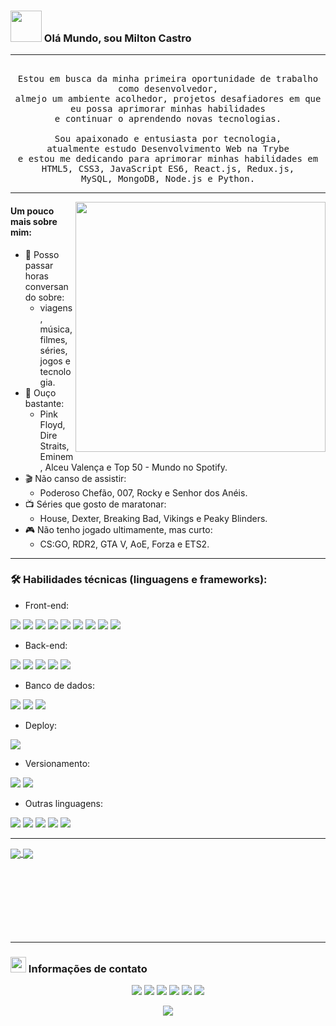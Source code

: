 ### <img src="https://bit.ly/hello-gif" width="50px"/> Olá Mundo, sou Milton Castro

---
<p align="center" >
  <samp>
  	<br>Estou em busca da minha primeira oportunidade de trabalho como desenvolvedor,
  	<br>almejo um ambiente acolhedor, projetos desafiadores em que eu possa aprimorar minhas habilidades
  	<br>e continuar o aprendendo novas tecnologias.
    <br>
  	<br>Sou apaixonado e entusiasta por tecnologia,
  	<br>atualmente estudo Desenvolvimento Web na Trybe
    <br>e estou me dedicando para aprimorar minhas habilidades em
  	<br>HTML5, CSS3, JavaScript ES6, React.js, Redux.js,
  	<br>MySQL, MongoDB, Node.js e Python.
  </samp>
</p>

---
<img align="right" src="https://i.pinimg.com/originals/e4/26/70/e426702edf874b181aced1e2fa5c6cde.gif" width="400px"/>

#### **Um pouco mais sobre mim:**

- 💬 Posso passar horas conversando sobre:
    - viagens, música, filmes, séries, jogos e tecnologia.
- 🎵 Ouço bastante:
    - Pink Floyd, Dire Straits, Eminem, Alceu Valença e Top 50 - Mundo no Spotify.
- 🎬 Não canso de assistir:
    - Poderoso Chefão, 007, Rocky e Senhor dos Anéis.
- 📺 Séries que gosto de maratonar:
    - House, Dexter, Breaking Bad, Vikings e Peaky Blinders.
- 🎮 Não tenho jogado ultimamente, mas curto:
    - CS:GO, RDR2, GTA V, AoE, Forza e ETS2.

---
### 🛠️ Habilidades técnicas (linguagens e frameworks):
- Front-end:
<p align="left">
  <img src="https://img.shields.io/badge/-HTML5-1A1B27?style=flat&logo=HTML5"/>
  <img src="https://img.shields.io/badge/-CSS3-1A1B27?style=flat&logo=CSS3&logoColor=1572B6"/>
  <img src="https://img.shields.io/badge/-JavaScript-1A1B27?style=flat&logo=javascript"/>
  <img src="https://img.shields.io/badge/-React-1A1B27?style=flat&logo=react"/>
  <img src="https://img.shields.io/badge/-Redux-1A1B27?style=flat&logo=Redux"/>
  <img src="https://img.shields.io/badge/-Context%20API-1A1B27?style=flat&logo=react" />
  <img src="https://img.shields.io/badge/React%20Router-1A1B27?style=flat&logo=react-router" />
  <img src="https://img.shields.io/badge/-Bootstrap-1A1B27?style=flat&logo=bootstrap" />
  <img src="https://img.shields.io/badge/-styled--components-1A1B27?style=flat&logo=styled-components" />
  
</p>

- Back-end:
<p align="left">
  <img src="https://img.shields.io/badge/-NodeJS-1A1B27?style=flat&logo=Node.js"/>
  <img src="https://img.shields.io/badge/-ExpressJS-1A1B27?style=flat&logo=express"/>
  <img src="https://img.shields.io/badge/-JWT-1A1B27?style=flat"/>
  <img src="https://img.shields.io/badge/-Sequelize-1A1B27?style=flat&logo=sequelize"/>
  <img src="https://img.shields.io/badge/-SocketIO-1A1B27?style=flat&logo=socket.io"/>
</p>

- Banco de dados:
<p align="left">
  <img src="https://img.shields.io/badge/-MySQL-1A1B27?style=flat&logo=mysql"/>
  <img src="https://img.shields.io/badge/-MongoDB-1A1B27?style=flat&logo=mongodb"/>
  <img src="https://img.shields.io/badge/-SQL Server-1A1B27?style=flat&logo=microsoft-sql-server"/>
</p>

- Deploy:
<p align="left">
  <img src="https://img.shields.io/badge/-Heroku-1A1B27?style=flat&logo=heroku"/>
</p>

- Versionamento:
<p align="left">
  <img src="https://img.shields.io/badge/-Git-1A1B27?style=flat&logo=git"/>
  <img src="https://img.shields.io/badge/-Github-1A1B27?style=flat&logo=github"/>
</p>

- Outras linguagens:
<p align="left">
  <img src="https://img.shields.io/badge/-C-1A1B27?style=flat&logo=c"/>
  <img src="https://img.shields.io/badge/-C%2B%2B-1A1B27?style=flat&logo=c%2B%2B"/>
  <img src="https://img.shields.io/badge/-C%23-1A1B27?style=flat&logo=c-sharp"/>
  <img src="https://img.shields.io/badge/-Java-1A1B27?style=flat&logo=java"/>
  <img src="https://img.shields.io/badge/-VBA-1A1B27?style=flat&"/>
</p>

---
<a href="https://github.com/castromilton07/trybe-blitz-challenge">
  <img align="center" src="https://github-readme-stats.vercel.app/api/pin/?username=castromilton07&repo=trybe-blitz-challenge&show_owner=1&theme=tokyonight"/>
</a>

<a href="https://github.com/castromilton07">
  <img align="center" src="https://github-readme-stats.vercel.app/api?username=castromilton07&show_icons=true&theme=tokyonight"/>
</a>
<br><br><br><br><br><br><br><br>

---
###  <img src="https://bit.ly/handshake-gif" height="25px"/> Informações de contato
<p align="center">
  <a href="https://bit.ly/miltoncastro-cv-4"><img src="https://img.shields.io/badge/-Currículo-3423A6?style=flat&logo=Google-Chrome&logoColor=white"/></a>
  <a href="https://www.linkedin.com/in/milton-castro/"><img src="https://img.shields.io/badge/-milton--castro-0077B5?style=flat&logo=Linkedin&logoColor=white"/></a>
  <a href="mailto:castro.milton07@gmail.com"><img src="https://img.shields.io/badge/-castro.milton07@gmail.com-D14836?style=flat&logo=Gmail&logoColor=white"/></a>
  <a href="http://be.net/milton-castro"><img src="https://img.shields.io/badge/-milton--castro-1769FF?style=flat&logo=Behance&logoColor=white"/></a>
  <a href="https://github.com/castromilton07"><img src="https://img.shields.io/badge/-castromilton07-1A1B27?style=flat&logo=Github&logoColor=white"/></a>
  <a href="https://open.spotify.com/user/castro.milton07"><img src="https://img.shields.io/badge/-castro.milton07-1DB954?style=flat&logo=Spotify&logoColor=white"/></a>
</p>

<p align="center">
  <img src="https://visitor-badge.laobi.icu/badge?page_id=castromilton07"/>
</p>

